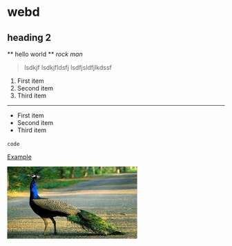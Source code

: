 # webd

## heading 2

** hello world **
_rock man_

> lsdkjf lsdkjfldsfj lsdfjsldfjlkdssf

1. First item
2. Second item
3. Third item

---

- First item
- Second item
- Third item

`code`

[Example](https://www.example.com)

![alt text](download.jpeg)
